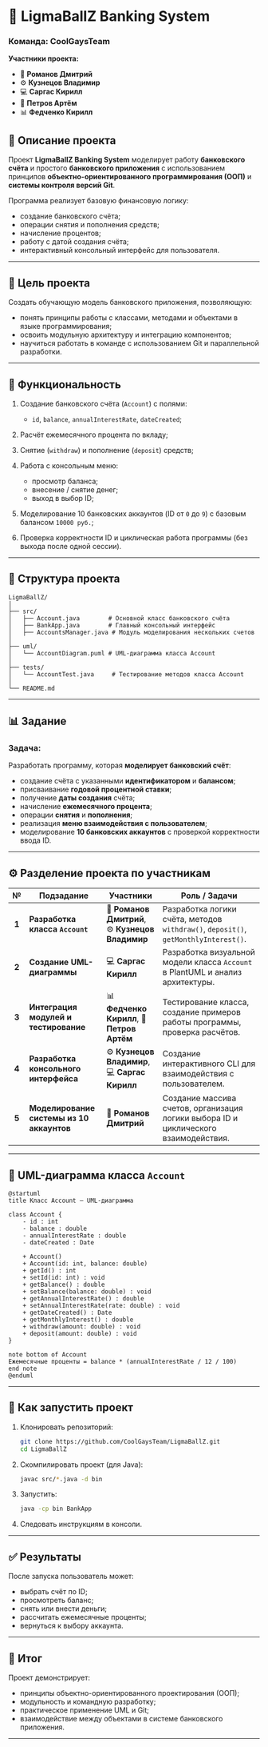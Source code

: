 # 🏦 **LigmaBallZ Banking System**

### Команда: **CoolGaysTeam**

**Участники проекта:**

* 🧠 **Романов Дмитрий**
* ⚙️ **Кузнецов Владимир**
* 💻 **Саргас Кирилл**
* 🧩 **Петров Артём**
* 📊 **Федченко Кирилл**


## 📘 **Описание проекта**

Проект **LigmaBallZ Banking System** моделирует работу **банковского счёта** и простого **банковского приложения** с использованием принципов **объектно-ориентированного программирования (ООП)** и **системы контроля версий Git**.

Программа реализует базовую финансовую логику:

* создание банковского счёта;
* операции снятия и пополнения средств;
* начисление процентов;
* работу с датой создания счёта;
* интерактивный консольный интерфейс для пользователя.

---

## 🎯 **Цель проекта**

Создать обучающую модель банковского приложения, позволяющую:

* понять принципы работы с классами, методами и объектами в языке программирования;
* освоить модульную архитектуру и интеграцию компонентов;
* научиться работать в команде с использованием Git и параллельной разработки.

---

## 🧩 **Функциональность**

1. Создание банковского счёта (`Account`) с полями:

   * `id`, `balance`, `annualInterestRate`, `dateCreated`;
2. Расчёт ежемесячного процента по вкладу;
3. Снятие (`withdraw`) и пополнение (`deposit`) средств;
4. Работа с консольным меню:

   * просмотр баланса;
   * внесение / снятие денег;
   * выход в выбор ID;
5. Моделирование 10 банковских аккаунтов (ID от `0` до `9`) с базовым балансом `10000 руб.`;
6. Проверка корректности ID и циклическая работа программы (без выхода после одной сессии).

---

## 🧠 **Структура проекта**

```plaintext
LigmaBallZ/
│
├── src/
│   ├── Account.java        # Основной класс банковского счёта
│   ├── BankApp.java        # Главный консольный интерфейс
│   ├── AccountsManager.java # Модуль моделирования нескольких счетов
│
├── uml/
│   └── AccountDiagram.puml # UML-диаграмма класса Account
│
├── tests/
│   └── AccountTest.java     # Тестирование методов класса Account
│
└── README.md
```

---

## 📊 **Задание**

### Задача:

Разработать программу, которая **моделирует банковский счёт**:

* создание счёта с указанными **идентификатором** и **балансом**;
* присваивание **годовой процентной ставки**;
* получение **даты создания** счёта;
* начисление **ежемесячного процента**;
* операции **снятия** и **пополнения**;
* реализация **меню взаимодействия с пользователем**;
* моделирование **10 банковских аккаунтов** с проверкой корректности ввода ID.

---

## ⚙️ **Разделение проекта по участникам**

|   №   | Подзадание                                | Участники                                        | Роль / Задачи                                                                        |
| :---: | ----------------------------------------- | ------------------------------------------------ | ------------------------------------------------------------------------------------ |
| **1** | **Разработка класса `Account`**           | 🧠 **Романов Дмитрий**, ⚙️ **Кузнецов Владимир** | Разработка логики счёта, методов `withdraw()`, `deposit()`, `getMonthlyInterest()`.  |
| **2** | **Создание UML-диаграммы**                | 💻 **Саргас Кирилл**                             | Разработка визуальной модели класса `Account` в PlantUML и анализ архитектуры.       |
| **3** | **Интеграция модулей и тестирование**     | 📊 **Федченко Кирилл**, 🧩 **Петров Артём**      | Тестирование класса, создание примеров работы программы, проверка расчётов.          |
| **4** | **Разработка консольного интерфейса**     | ⚙️ **Кузнецов Владимир**, 💻 **Саргас Кирилл**   | Создание интерактивного CLI для взаимодействия с пользователем.                      |
| **5** | **Моделирование системы из 10 аккаунтов** | 🧠 **Романов Дмитрий**                           | Создание массива счетов, организация логики выбора ID и циклического взаимодействия. |

---

## 🧩 **UML-диаграмма класса `Account`**

```plantuml
@startuml
title Класс Account — UML-диаграмма

class Account {
    - id : int
    - balance : double
    - annualInterestRate : double
    - dateCreated : Date

    + Account()
    + Account(id: int, balance: double)
    + getId() : int
    + setId(id: int) : void
    + getBalance() : double
    + setBalance(balance: double) : void
    + getAnnualInterestRate() : double
    + setAnnualInterestRate(rate: double) : void
    + getDateCreated() : Date
    + getMonthlyInterest() : double
    + withdraw(amount: double) : void
    + deposit(amount: double) : void
}

note bottom of Account
Ежемесячные проценты = balance * (annualInterestRate / 12 / 100)
end note
@enduml
```

---

## 🚀 **Как запустить проект**

1. Клонировать репозиторий:

   ```bash
   git clone https://github.com/CoolGaysTeam/LigmaBallZ.git
   cd LigmaBallZ
   ```
2. Скомпилировать проект (для Java):

   ```bash
   javac src/*.java -d bin
   ```
3. Запустить:

   ```bash
   java -cp bin BankApp
   ```
4. Следовать инструкциям в консоли.

---

## ✅ **Результаты**

После запуска пользователь может:

* выбрать счёт по ID;
* просмотреть баланс;
* снять или внести деньги;
* рассчитать ежемесячные проценты;
* вернуться к выбору аккаунта.

---

## 🧾 **Итог**

Проект демонстрирует:

* принципы объектно-ориентированного проектирования (ООП);
* модульность и командную разработку;
* практическое применение UML и Git;
* взаимодействие между объектами в системе банковского приложения.

---
